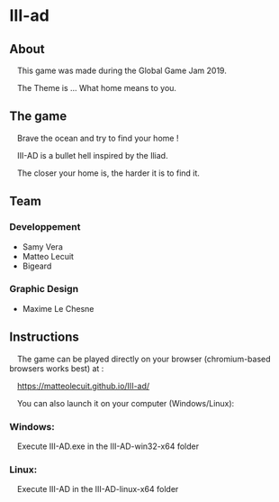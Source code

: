 # III-ad
## About
&ensp;&ensp;This game was made during the Global Game Jam 2019.

&ensp;&ensp;The Theme is ... What home means to you.

## The game
&ensp;&ensp;Brave the ocean and try to find your home !

&ensp;&ensp;III-AD is a bullet hell inspired by the Iliad.

&ensp;&ensp;The closer your home is, the harder it is to find it.

## Team

### Developpement
* Samy Vera
* Matteo Lecuit
* Bigeard
### Graphic Design
* Maxime Le Chesne

## Instructions
&ensp;&ensp;The game can be played directly on your browser (chromium-based browsers works best) at :

&ensp;&ensp;https://matteolecuit.github.io/III-ad/

&ensp;&ensp;You can also launch it on your computer (Windows/Linux):

### Windows:

&ensp;&ensp;Execute III-AD.exe in the III-AD-win32-x64 folder

### Linux:

&ensp;&ensp;Execute III-AD in the III-AD-linux-x64 folder
